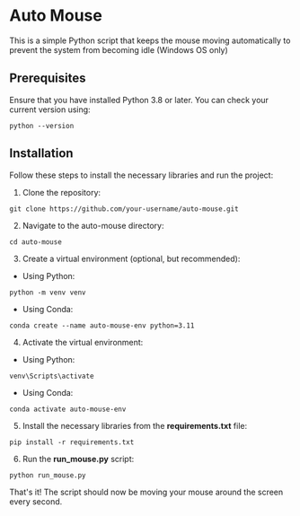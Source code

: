 # Auto Mouse
This is a simple Python script that keeps the mouse moving automatically to prevent the system from becoming idle (Windows OS only)

## Prerequisites

Ensure that you have installed Python 3.8 or later. You can check your current version using:

```
python --version
```

## Installation
Follow these steps to install the necessary libraries and run the project:

1. Clone the repository:
```
git clone https://github.com/your-username/auto-mouse.git
```
2. Navigate to the auto-mouse directory:
```
cd auto-mouse
```
3. Create a virtual environment (optional, but recommended):
- Using Python:
```
python -m venv venv
```
- Using Conda:
```
conda create --name auto-mouse-env python=3.11
```
4. Activate the virtual environment:
- Using Python:
```
venv\Scripts\activate
```
- Using Conda:
```
conda activate auto-mouse-env
```
5. Install the necessary libraries from the **requirements.txt** file:
```
pip install -r requirements.txt
```
6. Run the **run_mouse.py** script:
```
python run_mouse.py
```
That's it! The script should now be moving your mouse around the screen every second.
